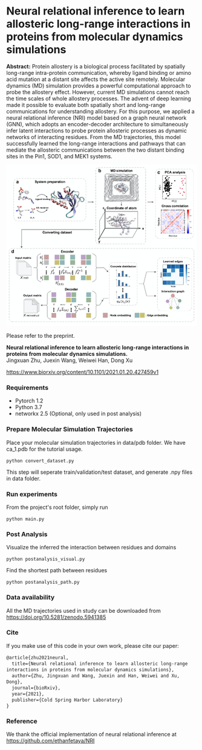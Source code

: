 # Neural relational inference to learn allosteric long-range interactions in proteins from molecular dynamics simulations

**Abstract:** Protein allostery is a biological process facilitated by spatially long-range intra-protein communication, whereby ligand binding or amino acid mutation at a distant site affects the active site remotely. Molecular dynamics (MD) simulation provides a powerful computational approach to probe the allostery effect. However, current MD simulations cannot reach the time scales of whole allostery processes. The advent of deep learning made it possible to evaluate both spatially short and long-range communications for understanding allostery. For this purpose, we applied a neural relational inference (NRI) model based on a graph neural network (GNN), which adopts an encoder-decoder architecture to simultaneously infer latent interactions to probe protein allosteric processes as dynamic networks of interacting residues. From the MD trajectories, this model successfully learned the long-range interactions and pathways that can mediate the allosteric communications between the two distant binding sites in the Pin1, SOD1, and MEK1 systems.

![Neural Relational Inference (NRI)](NRI-MD.png)

Please refer to the preprint. 

**Neural relational inference to learn allosteric long-range interactions in proteins from molecular dynamics simulations.**  
Jingxuan Zhu,  Juexin Wang, Weiwei Han,  Dong Xu

https://www.biorxiv.org/content/10.1101/2021.01.20.427459v1

### Requirements
* Pytorch 1.2
* Python 3.7
* networkx 2.5 (Optional, only used in post analysis)

### Prepare Molecular Simulation Trajectories

Place your molecular simulation trajectories in data/pdb folder. We have ca_1.pdb for the tutorial usage.

```
python convert_dataset.py
```

This step will seperate train/validation/test dataset, and generate .npy files in data folder.

### Run experiments

From the project's root folder, simply run
```
python main.py
```
### Post Analysis
Visualize the inferred the interaction between residues and domains
```
python postanalysis_visual.py
```

Find the shortest path between residues
```
python postanalysis_path.py
```

### Data availability
All the MD trajectories used in study can be downloaded from https://doi.org/10.5281/zenodo.5941385


### Cite
If you make use of this code in your own work, please cite our paper:
```
@article{zhu2021neural,
  title={Neural relational inference to learn allosteric long-range interactions in proteins from molecular dynamics simulations},
  author={Zhu, Jingxuan and Wang, Juexin and Han, Weiwei and Xu, Dong},
  journal={bioRxiv},
  year={2021},
  publisher={Cold Spring Harbor Laboratory}
}
```

### Reference
We thank the official implementation of neural relational inference at
https://github.com/ethanfetaya/NRI

